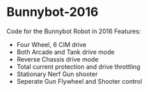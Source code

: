 # Bunnybot-2016
Code for the Bunnybot Robot in 2016
Features:
+ Four Wheel, 6 CIM drive
+ Both Arcade and Tank drive mode
+ Reverse Chassis drive mode
+ Total current protection and drive throttling
+ Stationary Nerf Gun shooter
+ Seperate Gun Flywheel and Shooter control
